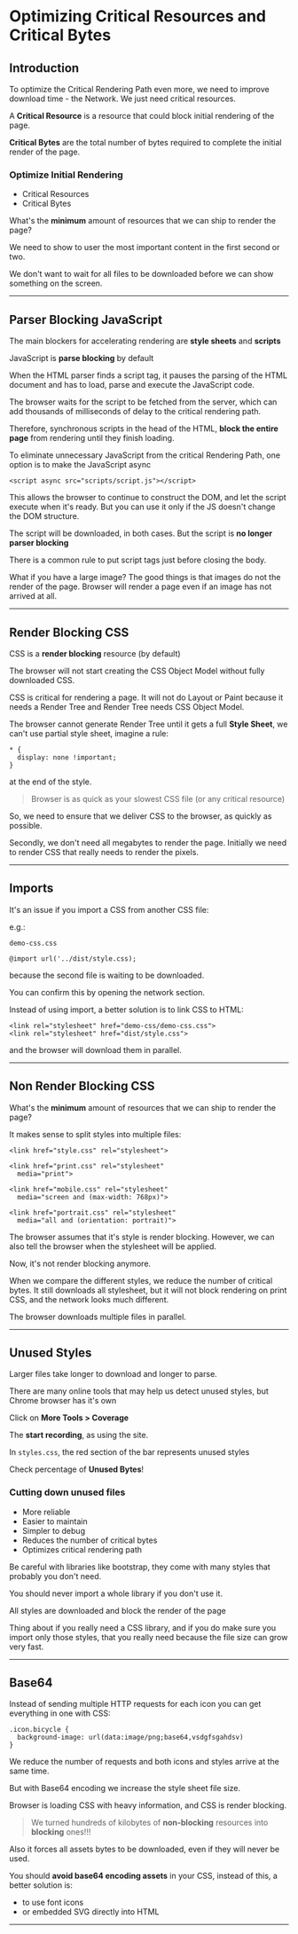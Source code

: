 # Optimizing Critical Resources and Critical Bytes

## Introduction

To optimize the Critical Rendering Path even more, we need to improve download time - the Network. We just need critical resources.

A **Critical Resource** is a resource that could block initial rendering of the page.

**Critical Bytes** are the total number of bytes required to complete the initial render of the page.

### Optimize Initial Rendering

- Critical Resources
- Critical Bytes

What's the **minimum** amount of resources that we can ship to render the page?

We need to show to user the most important content in the first second or two.

We don't want to wait for all files to be downloaded before we can show something on the screen.

---

## Parser Blocking JavaScript

The main blockers for accelerating rendering are **style sheets** and **scripts**

JavaScript is **parse blocking** by default

When the HTML parser finds a script tag, it pauses the parsing of the HTML document and has to load, parse and execute the JavaScript code.

The browser waits for the script to be fetched from the server, which can add thousands of milliseconds of delay to the critical rendering path.

Therefore, synchronous scripts in the head of the HTML, **block the entire page** from rendering until they finish loading.

To eliminate unnecessary JavaScript from the critical Rendering Path, one option is to make the JavaScript async

```
<script async src="scripts/script.js"></script>
```

This allows the browser to continue to construct the DOM, and let the script execute when it's ready. But you can use it only if the JS doesn't change the DOM structure.

The script will be downloaded, in both cases. But the script is **no longer parser blocking**

There is a common rule to put script tags just before closing the body.

What if you have a large image?
The good things is that images do not the render of the page. Browser will render a page even if an image has not arrived at all.

---

## Render Blocking CSS

CSS is a **render blocking** resource (by default)

The browser will not start creating the CSS Object Model without fully downloaded CSS.

CSS is critical for rendering a page. It will not do Layout or Paint because it needs a Render Tree and Render Tree needs CSS Object Model.

The browser cannot generate Render Tree until it gets a full **Style Sheet**, we can't use partial style sheet, imagine a rule:

```
* {
  display: none !important;
}
```

at the end of the style.

> Browser is as quick as your slowest CSS file (or any critical resource)

So, we need to ensure that we deliver CSS to the browser, as quickly as possible.

Secondly, we don't need all megabytes to render the page. Initially we need to render CSS that really needs to render the pixels.

---

## Imports

It's an issue if you import a CSS from another CSS file:

e.g.:

`demo-css.css`

```
@import url('../dist/style.css);
```

because the second file is waiting to be downloaded.

You can confirm this by opening the network section.

Instead of using import, a better solution is to link CSS to HTML:

```
<link rel="stylesheet" href="demo-css/demo-css.css">
<link rel="stylesheet" href="dist/style.css">
```

and the browser will download them in parallel.

---

## Non Render Blocking CSS

What's the **minimum** amount of resources that we can ship to render the page?

It makes sense to split styles into multiple files:

```
<link href="style.css" rel="stylesheet">

<link href="print.css" rel="stylesheet"
  media="print">

<link href="mobile.css" rel="stylesheet"
  media="screen and (max-width: 768px)">

<link href="portrait.css" rel="stylesheet"
  media="all and (orientation: portrait)">
```

The browser assumes that it's style is render blocking. However, we can also tell the browser when the stylesheet will be applied.

Now, it's not render blocking anymore.

When we compare the different styles, we reduce the number of critical bytes. It still downloads all stylesheet, but it will not block rendering on print CSS, and the network looks much different.

The browser downloads multiple files in parallel.

---

## Unused Styles

Larger files take longer to download and longer to parse.

There are many online tools that may help us detect unused styles, but Chrome browser has it's own

Click on **More Tools > Coverage**

The **start recording**, as using the site.

In `styles.css`, the red section of the bar represents unused styles

Check percentage of **Unused Bytes**!

### Cutting down unused files

- More reliable
- Easier to maintain
- Simpler to debug
- Reduces the number of critical bytes
- Optimizes critical rendering path

Be careful with libraries like bootstrap, they come with many styles that probably you don't need.

You should never import a whole library if you don't use it.

All styles are downloaded and block the render of the page

Thing about if you really need a CSS library, and if you do make sure you import only those styles, that you really need because the file size can grow very fast.

---

## Base64

Instead of sending multiple HTTP requests for each icon you can get everything in one with CSS:

```
.icon.bicycle {
  background-image: url(data:image/png;base64,vsdgfsgahdsv)
}
```

We reduce the number of requests and both icons and styles arrive at the same time.

But with Base64 encoding we increase the style sheet file size.

Browser is loading CSS with heavy information, and CSS is render blocking.

> We turned hundreds of kilobytes of **non-blocking** resources into **blocking** ones!!!

Also it forces all assets bytes to be downloaded, even if they will never be used.

You should **avoid base64 encoding assets** in your CSS, instead of this, a better solution is:

- to use font icons
- or embedded SVG directly into HTML

---
